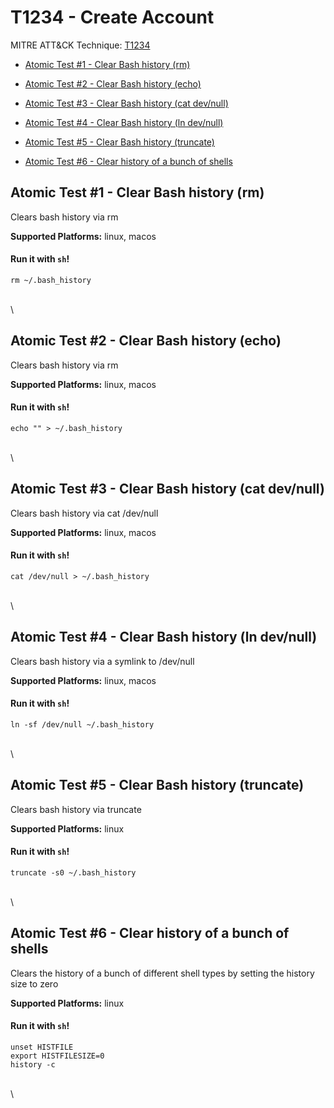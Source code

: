 # T1234 - Create Account
MITRE ATT&CK Technique: [T1234](https://attack.mitre.org/wiki/Technique/T1234)


- [Atomic Test #1 - Clear Bash history (rm)](#atomic-test-1---clear-bash-history-rm)


- [Atomic Test #2 - Clear Bash history (echo)](#atomic-test-2---clear-bash-history-echo)


- [Atomic Test #3 - Clear Bash history (cat dev/null)](#atomic-test-3---clear-bash-history-cat-devnull)


- [Atomic Test #4 - Clear Bash history (ln dev/null)](#atomic-test-4---clear-bash-history-ln-devnull)


- [Atomic Test #5 - Clear Bash history (truncate)](#atomic-test-5---clear-bash-history-truncate)


- [Atomic Test #6 - Clear history of a bunch of shells](#atomic-test-6---clear-history-of-a-bunch-of-shells)


## Atomic Test #1 - Clear Bash history (rm)
Clears bash history via rm

**Supported Platforms:** linux, macos


#### Run it with `sh`!
```
rm ~/.bash_history

```
\
\
## Atomic Test #2 - Clear Bash history (echo)
Clears bash history via rm

**Supported Platforms:** linux, macos


#### Run it with `sh`!
```
echo "" > ~/.bash_history

```
\
\
## Atomic Test #3 - Clear Bash history (cat dev/null)
Clears bash history via cat /dev/null

**Supported Platforms:** linux, macos


#### Run it with `sh`!
```
cat /dev/null > ~/.bash_history

```
\
\
## Atomic Test #4 - Clear Bash history (ln dev/null)
Clears bash history via a symlink to /dev/null

**Supported Platforms:** linux, macos


#### Run it with `sh`!
```
ln -sf /dev/null ~/.bash_history

```
\
\
## Atomic Test #5 - Clear Bash history (truncate)
Clears bash history via truncate

**Supported Platforms:** linux


#### Run it with `sh`!
```
truncate -s0 ~/.bash_history

```
\
\
## Atomic Test #6 - Clear history of a bunch of shells
Clears the history of a bunch of different shell types by setting the history size to zero

**Supported Platforms:** linux


#### Run it with `sh`!
```
unset HISTFILE
export HISTFILESIZE=0
history -c

```
\
\
